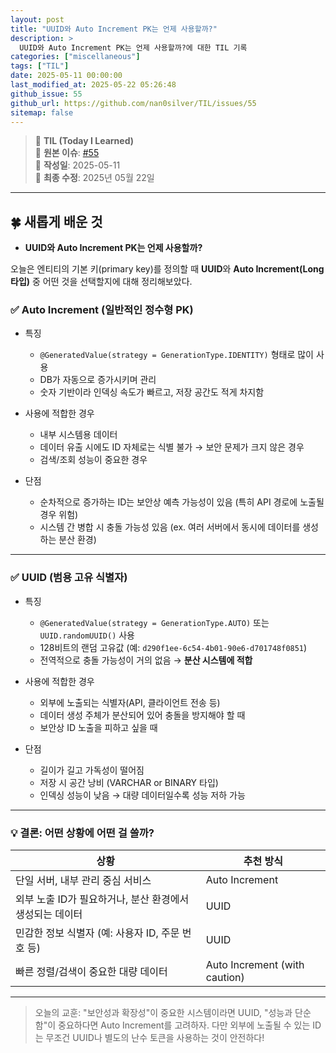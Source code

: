 ```yaml
---
layout: post
title: "UUID와 Auto Increment PK는 언제 사용할까?"
description: >
  UUID와 Auto Increment PK는 언제 사용할까?에 대한 TIL 기록
categories: ["miscellaneous"]
tags: ["TIL"]
date: 2025-05-11 00:00:00
last_modified_at: 2025-05-22 05:26:48
github_issue: 55
github_url: https://github.com/nan0silver/TIL/issues/55
sitemap: false
---
```


> 📝 **TIL (Today I Learned)**  
> 🔗 **원본 이슈**: [#55](https://github.com/nan0silver/TIL/issues/55)  
> 📅 **작성일**: 2025-05-11  
> 🔄 **최종 수정**: 2025년 05월 22일

---

## 🍀 새롭게 배운 것

- **UUID와 Auto Increment PK는 언제 사용할까?**

오늘은 엔티티의 기본 키(primary key)를 정의할 때 **UUID**와 **Auto Increment(Long 타입)** 중 어떤 것을 선택할지에 대해 정리해보았다.

### ✅ Auto Increment (일반적인 정수형 PK)

- 특징

  - `@GeneratedValue(strategy = GenerationType.IDENTITY)` 형태로 많이 사용
  - DB가 자동으로 증가시키며 관리
  - 숫자 기반이라 인덱싱 속도가 빠르고, 저장 공간도 적게 차지함

- 사용에 적합한 경우

  - 내부 시스템용 데이터
  - 데이터 유출 시에도 ID 자체로는 식별 불가 → 보안 문제가 크지 않은 경우
  - 검색/조회 성능이 중요한 경우

- 단점

  - 순차적으로 증가하는 ID는 보안상 예측 가능성이 있음 (특히 API 경로에 노출될 경우 위험)
  - 시스템 간 병합 시 충돌 가능성 있음 (ex. 여러 서버에서 동시에 데이터를 생성하는 분산 환경)

---

### ✅ UUID (범용 고유 식별자)

- 특징

  - `@GeneratedValue(strategy = GenerationType.AUTO)` 또는 `UUID.randomUUID()` 사용
  - 128비트의 랜덤 고유값 (예: `d290f1ee-6c54-4b01-90e6-d701748f0851`)
  - 전역적으로 충돌 가능성이 거의 없음 → **분산 시스템에 적합**

- 사용에 적합한 경우

  - 외부에 노출되는 식별자(API, 클라이언트 전송 등)
  - 데이터 생성 주체가 분산되어 있어 충돌을 방지해야 할 때
  - 보안상 ID 노출을 피하고 싶을 때

- 단점

  - 길이가 길고 가독성이 떨어짐
  - 저장 시 공간 낭비 (VARCHAR or BINARY 타입)
  - 인덱싱 성능이 낮음 → 대량 데이터일수록 성능 저하 가능

---

### 💡 결론: 어떤 상황에 어떤 걸 쓸까?

| 상황                                                     | 추천 방식                     |
| -------------------------------------------------------- | ----------------------------- |
| 단일 서버, 내부 관리 중심 서비스                         | Auto Increment                |
| 외부 노출 ID가 필요하거나, 분산 환경에서 생성되는 데이터 | UUID                          |
| 민감한 정보 식별자 (예: 사용자 ID, 주문 번호 등)         | UUID                          |
| 빠른 정렬/검색이 중요한 대량 데이터                      | Auto Increment (with caution) |

---

> 오늘의 교훈: "보안성과 확장성"이 중요한 시스템이라면 UUID,
> "성능과 단순함"이 중요하다면 Auto Increment를 고려하자.
> 다만 외부에 노출될 수 있는 ID는 무조건 UUID나 별도의 난수 토큰을 사용하는 것이 안전하다!
